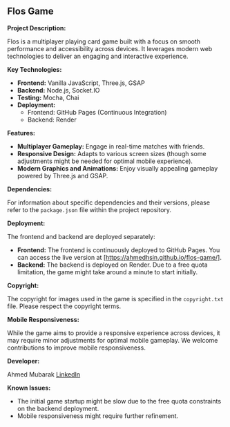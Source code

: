 
## Flos Game

**Project Description:**

Flos is a multiplayer playing card game built with a focus on smooth performance and accessibility across devices. It leverages modern web technologies to deliver an engaging and interactive experience.


**Key Technologies:**

-   **Frontend:**  Vanilla JavaScript, Three.js, GSAP
-   **Backend:**  Node.js, Socket.IO
-   **Testing:**  Mocha, Chai
-   **Deployment:**
    -   Frontend: GitHub Pages (Continuous Integration)
    -   Backend: Render

**Features:**

-   **Multiplayer Gameplay:**  Engage in real-time matches with friends.
-   **Responsive Design:**  Adapts to various screen sizes (though some adjustments might be needed for optimal mobile experience).
-   **Modern Graphics and Animations:**  Enjoy visually appealing gameplay powered by Three.js and GSAP.


**Dependencies:**

For information about specific dependencies and their versions, please refer to the `package.json` file within the project repository.


**Deployment:**

The frontend and backend are deployed separately:

-   **Frontend:**  The frontend is continuously deployed to GitHub Pages. You can access the live version at [https://ahmedhsin.github.io/flos-game/].
-   **Backend:**  The backend is deployed on Render. Due to a free quota limitation, the game might take around a minute to start initially.

**Copyright:**

The copyright for images used in the game is specified in the `copyright.txt` file. Please respect the copyright terms.

**Mobile Responsiveness:**

While the game aims to provide a responsive experience across devices, it may require minor adjustments for optimal mobile gameplay. We welcome contributions to improve mobile responsiveness.

**Developer:**

Ahmed Mubarak [LinkedIn](https://www.linkedin.com/in/ahmedhsin/)

**Known Issues:**

-   The initial game startup might be slow due to the free quota constraints on the backend deployment.
-   Mobile responsiveness might require further refinement.

